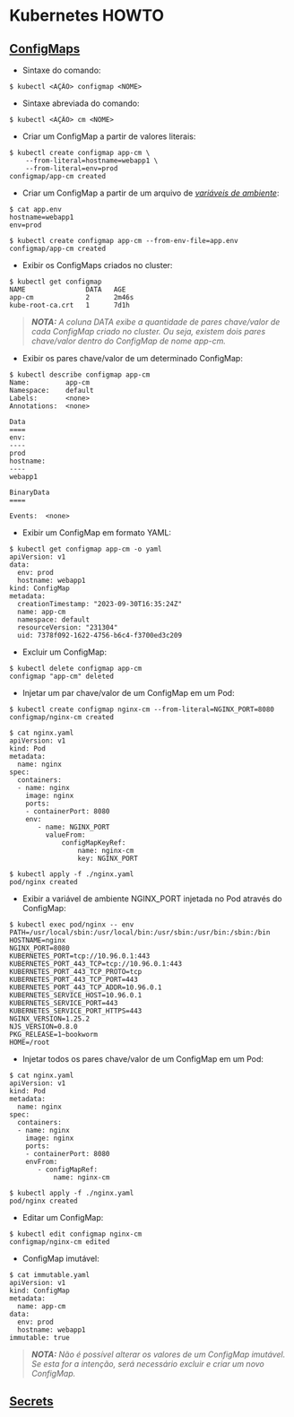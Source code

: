 # Kubernetes HOWTO

## [ConfigMaps](https://kubernetes.io/docs/concepts/configuration/configmap/)

- Sintaxe do comando:

```
$ kubectl <AÇÃO> configmap <NOME>
```

- Sintaxe abreviada do comando:

```
$ kubectl <AÇÃO> cm <NOME>
```

- Criar um ConfigMap a partir de valores literais:

```
$ kubectl create configmap app-cm \
    --from-literal=hostname=webapp1 \
    --from-literal=env=prod
configmap/app-cm created
```

- Criar um ConfigMap a partir de um arquivo de _[variáveis de ambiente](https://en.wikipedia.org/wiki/Environment_variable)_:

```
$ cat app.env
hostname=webapp1
env=prod

$ kubectl create configmap app-cm --from-env-file=app.env
configmap/app-cm created
```

- Exibir os ConfigMaps criados no cluster: 

```
$ kubectl get configmap
NAME               DATA   AGE
app-cm             2      2m46s
kube-root-ca.crt   1      7d1h
```

>_**__NOTA:__** A coluna DATA exibe a quantidade de pares chave/valor de cada ConfigMap criado no cluster. Ou seja, existem dois pares chave/valor dentro do ConfigMap de nome app-cm._

- Exibir os pares chave/valor de um determinado ConfigMap:

```
$ kubectl describe configmap app-cm
Name:         app-cm
Namespace:    default
Labels:       <none>
Annotations:  <none>

Data
====
env:
----
prod
hostname:
----
webapp1

BinaryData
====

Events:  <none>
```

- Exibir um ConfigMap em formato YAML:

```
$ kubectl get configmap app-cm -o yaml
apiVersion: v1
data:
  env: prod
  hostname: webapp1
kind: ConfigMap
metadata:
  creationTimestamp: "2023-09-30T16:35:24Z"
  name: app-cm
  namespace: default
  resourceVersion: "231304"
  uid: 7378f092-1622-4756-b6c4-f3700ed3c209
```

- Excluir um ConfigMap:

```
$ kubectl delete configmap app-cm
configmap "app-cm" deleted
```

- Injetar um par chave/valor de um ConfigMap em um Pod:

```
$ kubectl create configmap nginx-cm --from-literal=NGINX_PORT=8080
configmap/nginx-cm created

$ cat nginx.yaml
apiVersion: v1
kind: Pod
metadata:
  name: nginx
spec:
  containers:
  - name: nginx
    image: nginx
    ports:
    - containerPort: 8080
    env:
       - name: NGINX_PORT
         valueFrom:
             configMapKeyRef:
                 name: nginx-cm
                 key: NGINX_PORT

$ kubectl apply -f ./nginx.yaml
pod/nginx created
```

- Exibir a variável de ambiente NGINX_PORT injetada no Pod através do ConfigMap:

```
$ kubectl exec pod/nginx -- env
PATH=/usr/local/sbin:/usr/local/bin:/usr/sbin:/usr/bin:/sbin:/bin
HOSTNAME=nginx
NGINX_PORT=8080
KUBERNETES_PORT=tcp://10.96.0.1:443
KUBERNETES_PORT_443_TCP=tcp://10.96.0.1:443
KUBERNETES_PORT_443_TCP_PROTO=tcp
KUBERNETES_PORT_443_TCP_PORT=443
KUBERNETES_PORT_443_TCP_ADDR=10.96.0.1
KUBERNETES_SERVICE_HOST=10.96.0.1
KUBERNETES_SERVICE_PORT=443
KUBERNETES_SERVICE_PORT_HTTPS=443
NGINX_VERSION=1.25.2
NJS_VERSION=0.8.0
PKG_RELEASE=1~bookworm
HOME=/root
```

- Injetar todos os pares chave/valor de um ConfigMap em um Pod:

```
$ cat nginx.yaml
apiVersion: v1
kind: Pod
metadata:
  name: nginx
spec:
  containers:
  - name: nginx
    image: nginx
    ports:
    - containerPort: 8080
    envFrom:
       - configMapRef:
           name: nginx-cm

$ kubectl apply -f ./nginx.yaml
pod/nginx created
```

- Editar um ConfigMap:

```
$ kubectl edit configmap nginx-cm
configmap/nginx-cm edited
```

- ConfigMap imutável:

```
$ cat immutable.yaml
apiVersion: v1
kind: ConfigMap
metadata:  
  name: app-cm   
data:
  env: prod
  hostname: webapp1
immutable: true 
```

>_**__NOTA:__** Não é possível alterar os valores de um ConfigMap imutável. Se esta for a intenção, será necessário excluir e criar um novo ConfigMap._

## [Secrets](https://kubernetes.io/docs/concepts/configuration/secret/)
